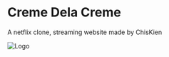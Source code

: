# Creme Dela Creme

A netflix clone, streaming website made by ChisKien

![Logo](https://res.cloudinary.com/dhihq4dym/image/upload/v1678006235/Untitled-removebg-preview_pbnkma.png)

